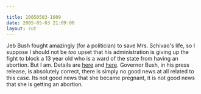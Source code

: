 ```yaml
---

title: 20050503-1609
date: 2005-05-03 21:09:00
layout: rut
---
```


<p>
 Jeb Bush fought amazingly (for a politician) to save
 Mrs. Schivao's life, so I suppose I should not be
 <em>too</em> upset that his administration is giving
 up the fight to block a 13 year old who is a ward of
 the state from having an abortion.  But I am.  Details are <a href="http://news.findlaw.com/ap/o/632/05-03-2005/d960000c8fbbc8f6.html">here</a>
 and <a href="http://news.bbc.co.uk/2/hi/americas/4510847.stm">here</a>.
 Governor Bush, in his press release, is absolutely correct, there
 is simply no good news at all related to this case.  Its not good
 news that she became pregnant, it is not good news that she is
 getting an abortion.</p>

